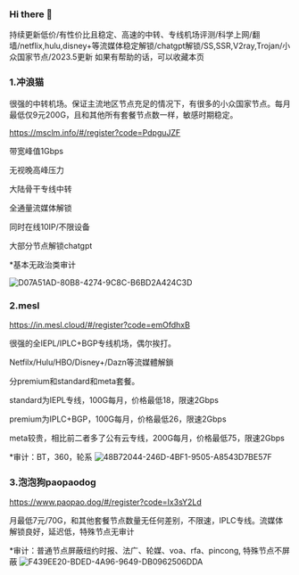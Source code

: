 ### Hi there 👋
持续更新低价/有性价比且稳定、高速的中转、专线机场评测/科学上网/翻墙/netflix,hulu,disney+等流媒体稳定解锁/chatgpt解锁/SS,SSR,V2ray,Trojan/小众国家节点/2023.5更新
如果有帮助的话，可以收藏本页
### 1.冲浪猫

很强的中转机场。保证主流地区节点充足的情况下，有很多的小众国家节点。每月最低仅9元200G，且和其他所有套餐节点数一样，敏感时期稳定。

https://msclm.info/#/register?code=PdpguJZF

带宽峰值1Gbps

无视晚高峰压力

大陆骨干专线中转

全通量流媒体解锁

同时在线10IP/不限设备

大部分节点解锁chatgpt

*基本无政治类审计

![D07A51AD-80B8-4274-9C8C-B6BD2A424C3D](https://github.com/Freewallless/Shadowsocks-ShadowsocksR-v2ray/assets/134179361/7cba472b-ebf1-4dac-a414-ed4a6870472e)


### 2.mesl

https://in.mesl.cloud/#/register?code=emOfdhxB

很强的全IEPL/IPLC+BGP专线机场，偶尔挨打。

Netfilx/Hulu/HBO/Disney+/Dazn等流媒體解鎖 

分premium和standard和meta套餐。

standard为IEPL专线，100G每月，价格最低18，限速2Gbps

premium为IPLC+BGP，100G每月，价格最低26，限速2Gbps

meta较贵，相比前二者多了公有云专线，200G每月，价格最低75，限速2Gbps

*审计：BT，360，轮系
![48B72044-246D-4BF1-9505-A8543D7BE57F](https://github.com/Freewallless/Shadowsocks-ShadowsocksR-v2ray/assets/134179361/776ae84a-0708-4222-8b2f-cf95d8b03f65)

### 3.泡泡狗paopaodog
https://www.paopao.dog/#/register?code=Ix3sY2Ld

月最低7元/70G，和其他套餐节点数量无任何差别，不限速，IPLC专线。流媒体解锁良好，延迟低，特殊节点无审计

*审计：普通节点屏蔽纽约时报、法广、轮媒、voa、rfa、pincong, 特殊节点不屏蔽
![F439EE20-BDED-4A96-9649-DB0962506DDA](https://github.com/Freewallless/Shadowsocks-ShadowsocksR-v2ray/assets/134179361/1adcfcda-1656-417b-95f5-e3ff241ee758)


<!--
**Freewallless/Freewallless** is a ✨ _special_ ✨ repository because its `README.md` (this file) appears on your GitHub profile.

Here are some ideas to get you started:

- 🔭 I’m currently working on ...
- 🌱 I’m currently learning ...
- 👯 I’m looking to collaborate on ...
- 🤔 I’m looking for help with ...
- 💬 Ask me about ...!!


- 📫 How to reach me: ...
- 😄 Pronouns: ...
- ⚡ Fun fact: ...
-->
